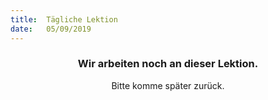 ```yaml
---
title:  Tägliche Lektion
date:   05/09/2019
---
```


### <center>Wir arbeiten noch an dieser Lektion.</center>
<center>Bitte komme später zurück.</center>